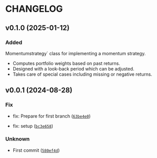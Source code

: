 # CHANGELOG

## v0.1.0 (2025-01-12)

### Added

Momentumstrategy` class for implementing a momentum strategy.
- Computes portfolio weights based on past returns.
- Designed with a look-back period which can be adjusted.
- Takes care of special cases including missing or negative returns.


## v0.0.1 (2024-08-28)

### Fix

* fix: Prepare for first branch ([`63be4e0`](https://github.com/jfimbett/pybacktestchain/commit/63be4e072a5a4816a54cfe573d4a119e96f8f872))

* fix: setup ([`bc3e658`](https://github.com/jfimbett/pybacktestchain/commit/bc3e658013653d5d9e9249fde2bfccec4799eba1))

### Unknown

* First commit ([`580ef4d`](https://github.com/jfimbett/pybacktestchain/commit/580ef4d049d1646b8122efe24d57f7567aa89bd8))
